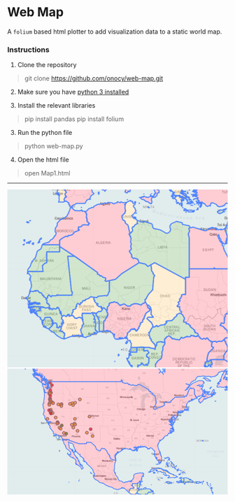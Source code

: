 # Web Map

A `folium` based html plotter to add visualization data to a static world map. 

### Instructions

1. Clone the repository

> git clone https://github.com/onocy/web-map.git

2. Make sure you have [python 3 installed](https://www.python.org/downloads/mac-osx/)

2. Install the relevant libraries 

> pip install pandas
> pip install folium

3. Run the python file

> python web-map.py

4. Open the html file

> open Map1.html

---------------------------

![](img/p2.png)
![](img/p3.png)